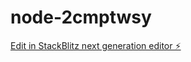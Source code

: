 # node-2cmptwsy

[Edit in StackBlitz next generation editor ⚡️](https://stackblitz.com/~/github.com/shadman15/node-2cmptwsy)